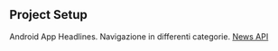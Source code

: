 #

## Project Setup
Android App Headlines. Navigazione in differenti categorie. [News API](https://newsapi.org/)


